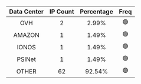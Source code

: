| Data Center | IP Count | Percentage | Freq |
|:------------:|:--------:|:-----------:|:-----:|
| OVH | 2 | 2.99% | 🟢 |
| AMAZON | 1 | 1.49% | 🟢 |
| IONOS | 1 | 1.49% | 🟢 |
| PSINet | 1 | 1.49% | 🟢 |
| OTHER | 62 | 92.54% | 🟢 |